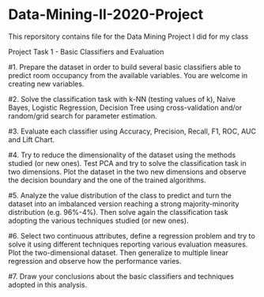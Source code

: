 # Data-Mining-II-2020-Project
This reporsitory contains file for the Data Mining Project I did for my class

Project Task 1 - Basic Classifiers and Evaluation

#1. Prepare the dataset in order to build several basic classifiers able to predict room occupancy from the available variables. You are welcome in creating new variables.

#2. Solve the classification task with k-NN (testing values of k), Naive Bayes, Logistic Regression, Decision Tree using cross-validation and/or random/grid search for parameter estimation.

#3. Evaluate each classifier using Accuracy, Precision, Recall, F1, ROC, AUC and Lift Chart.

#4. Try to reduce the dimensionality of the dataset using the methods studied (or new ones). Test PCA and try to solve the classification task in two dimensions. Plot the dataset in the two new dimensions and observe the decision boundary and the one of the trained algorithms.

#5. Analyze the value distribution of the class to predict and turn the dataset into an imbalanced version reaching a strong majority-minority distribution (e.g. 96%-4%). Then solve again the classification task adopting the various techniques studied (or new ones).

#6. Select two continuous attributes, define a regression problem and try to solve it using different techniques reporting various evaluation measures. Plot the two-dimensional dataset. Then generalize to multiple linear regression and observe how the performance varies.

#7. Draw your conclusions about the basic classifiers and techniques adopted in this analysis.
